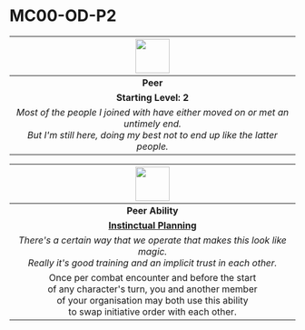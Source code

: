 # MC00-OD-P2

| <img src="../../../images/card-icons/d8.png" height="60" /> |
|:---:|
| **Peer** |
| **Starting Level: 2** |
| *Most of the people I joined with have either moved on or met an untimely end.<br>But I'm still here, doing my best not to end up like the latter people.* |

| <img src="../../../images/card-icons/d8.png" height="60" /> |
|:---:|
| **Peer Ability** |
| **[Instinctual Planning](../../mechanics/character-features/instinctual-planning.md)** |
| *There's a certain way that we operate that makes this look like magic.<br>Really it's good training and an implicit trust in each other.* |
| Once per combat encounter and before the start<br>of any character's turn, you and another member<br>of your organisation may both use this ability<br>to swap initiative order with each other. |

